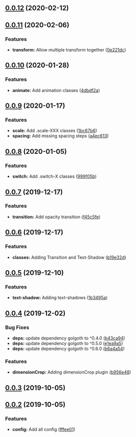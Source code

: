 ## [0.0.12](https://github.com/pixelastic/tailwind-config-norska/compare/0.0.11...0.0.12) (2020-02-12)

## [0.0.11](https://github.com/pixelastic/tailwind-config-norska/compare/0.0.10...0.0.11) (2020-02-06)


### Features

* **transform:** Allow multiple transform together ([0e221dc](https://github.com/pixelastic/tailwind-config-norska/commit/0e221dcb3a6847076f73dc46c604b20c9ef53d8e))

## [0.0.10](https://github.com/pixelastic/tailwind-config-norska/compare/0.0.9...0.0.10) (2020-01-28)


### Features

* **animate:** Add animation classes ([4dbdf2a](https://github.com/pixelastic/tailwind-config-norska/commit/4dbdf2a8585a97397b1a0b92e4abcbb432e53c88))

## [0.0.9](https://github.com/pixelastic/tailwind-config-norska/compare/0.0.8...0.0.9) (2020-01-17)


### Features

* **scale:** Add .scale-XXX classes ([1bc67b6](https://github.com/pixelastic/tailwind-config-norska/commit/1bc67b694d88fe963285cc2145d1edeb6be1c2e4))
* **spacing:** Add missing spacing steps ([a4ec613](https://github.com/pixelastic/tailwind-config-norska/commit/a4ec61333dea7e6a132b04b7461f9a14db286a6f))

## [0.0.8](https://github.com/pixelastic/tailwind-config-norska/compare/0.0.7...0.0.8) (2020-01-05)


### Features

* **switch:** Add .switch-X classes ([999f05b](https://github.com/pixelastic/tailwind-config-norska/commit/999f05b4a560b1ac135852e844aff4718e8bae99))

## [0.0.7](https://github.com/pixelastic/tailwind-config-norska/compare/0.0.6...0.0.7) (2019-12-17)


### Features

* **transition:** Add opacity transition ([f45c5fe](https://github.com/pixelastic/tailwind-config-norska/commit/f45c5feb77105ea2044587455c4c2dd17aa70fa8))

## [0.0.6](https://github.com/pixelastic/tailwind-config-norska/compare/0.0.5...0.0.6) (2019-12-17)


### Features

* **classes:** Adding Transition and Text-Shadow ([b19e32d](https://github.com/pixelastic/tailwind-config-norska/commit/b19e32d38810b537bca84aef79524ddbfe06eda3))

## [0.0.5](https://github.com/pixelastic/tailwind-config-norska/compare/0.0.4...0.0.5) (2019-12-10)


### Features

* **text-shadow:** Adding text-shadows ([1b3495a](https://github.com/pixelastic/tailwind-config-norska/commit/1b3495accbbf6cdd769fd634559d777713793a7c))

## [0.0.4](https://github.com/pixelastic/tailwind-config-norska/compare/0.0.3...0.0.4) (2019-12-02)


### Bug Fixes

* **deps:** update dependency golgoth to ^0.4.0 ([b43ca94](https://github.com/pixelastic/tailwind-config-norska/commit/b43ca9468ad81d387314f61ebd5ac7096ea2ebe1))
* **deps:** update dependency golgoth to ^0.5.0 ([e1ea9a5](https://github.com/pixelastic/tailwind-config-norska/commit/e1ea9a58a2dd084cd43fb312b82e13ac36463303))
* **deps:** update dependency golgoth to ^0.6.0 ([b6a4a54](https://github.com/pixelastic/tailwind-config-norska/commit/b6a4a543a989a10ea8e4f3670d14c5577f3a33d0))


### Features

* **dimensionCrop:** Adding dimensionCrop plugin ([b956e48](https://github.com/pixelastic/tailwind-config-norska/commit/b956e48e31085dfb74f230cb39e122d6bce795bf))



## [0.0.3](https://github.com/pixelastic/tailwind-config-norska/compare/0.0.2...0.0.3) (2019-10-05)



## [0.0.2](https://github.com/pixelastic/tailwind-config-norska/compare/fffee010c5cf550ca01b6df5fcd6c7151b01e39b...0.0.2) (2019-10-05)


### Features

* **config:** Add all config ([fffee01](https://github.com/pixelastic/tailwind-config-norska/commit/fffee010c5cf550ca01b6df5fcd6c7151b01e39b))


